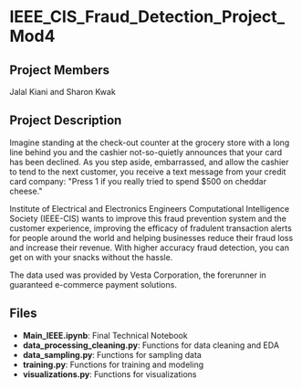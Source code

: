 # IEEE_CIS_Fraud_Detection_Project_Mod4

Project Members
--------------------
Jalal Kiani and Sharon Kwak

Project Description
-----------------------
Imagine standing at the check-out counter at the grocery store with a long line behind you and the cashier not-so-quietly announces that your card has been declined. As you step aside, embarrassed, and allow the cashier to tend to the next customer, you receive a text message from your credit card company: "Press 1 if you really tried to spend $500 on cheddar cheese."

Institute of Electrical and Electronics Engineers Computational Intelligence Society (IEEE-CIS) wants to improve this fraud prevention system and the customer experience, improving the efficacy of fradulent transaction alerts for people around the world and helping businesses reduce their fraud loss and increase their revenue. With higher accuracy fraud detection, you can get on with your snacks without the hassle.

The data used was provided by Vesta Corporation, the forerunner in guaranteed e-commerce payment solutions.

Files
------
- **Main_IEEE.ipynb**: Final Technical Notebook
- **data_processing_cleaning.py**: Functions for data cleaning and EDA
- **data_sampling.py**: Functions for sampling data
- **training.py**: Functions for training and modeling
- **visualizations.py**: Functions for visualizations